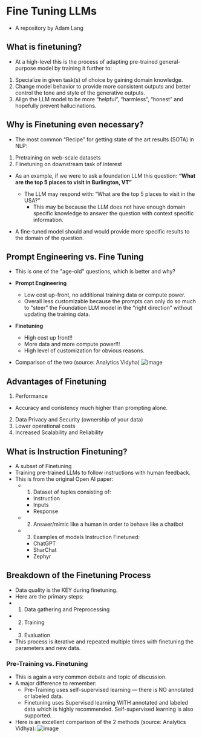 # Fine Tuning LLMs
* A repository by Adam Lang

## What is finetuning? 
* At a high-level this is the process of adapting pre-trained general-purpose model by training it further to:
1. Specialize in given task(s) of choice by gaining domain knowledge.
2. Change model behavior to provide more consistent outputs and better control the tone and style of the generative outputs.
3. Align the LLM model to be more “helpful”, “harmless”, “honest” and hopefully prevent hallucinations. 


## Why is Finetuning even necessary?
* The most common “Recipe” for getting state of the art results (SOTA) in NLP:
1. Pretraining on web-scale datasets
2. Fiinetuning on downstream task of interest

* As an example, if we were to ask a foundation LLM this question: **“What are the top 5 places to visit in Burlington, VT”**
  * The LLM may respond with: “What are the top 5 places to visit in the USA?”
      * This may be because the LLM does not have enough domain specific knowledge to answer the question with context specific information.

* A fine-tuned model should and would provide more specific results to the domain of the question.


## Prompt Engineering vs. Fine Tuning
* This is one of the "age-old" questions, which is better and why?

* **Prompt Engineering**
  * Low cost up-front, no additional training data or compute power.
  * Overall less customizable because the prompts can only do so much to “steer” the Foundation LLM model in the “right direction” without updating the training data. 


* **Finetuning**
  * High cost up front!!
  * More data and more compute power!!!
  * High level of customization for obvious reasons.
 
* Comparison of the two (source: Analytics Vidyha)
![image](https://github.com/user-attachments/assets/d6136343-9d75-48f6-998e-cf3e859394a4)


## Advantages of Finetuning
1. Performance 
  * Accuracy and conistency much higher than prompting alone.
2. Data Privacy and Security (ownership of your data)
3. Lower operational costs
4. Increased Scalability and Reliability

## What is Instruction Finetuning?
* A subset of  ﻿Finetuning
* Training pre-trained LLMs to follow instructions with human feedback.
* This is from the original Open AI paper:
  * 1) Dataset of tuples consisting of: 
    * Instruction
    * Inputs
    * Response
  * 2) Answer/mimic like a human in order to behave like a chatbot
  * 3) Examples of models Instruction Finetuned:
    * ChatGPT
    * SharChat
    * Zephyr


## Breakdown of the Finetuning Process
* Data quality is the KEY during finetuning.
* Here are the primary steps:
 * 1) Data gathering and Preprocessing
 * 2) Training
 * 3) Evaluation
* This process is iterative and repeated multiple times with finetuning the parameters and new data.


### Pre-Training vs. Finetuning
* This is again a very common debate and topic of discussion.
* A major difference to remember:
   * Pre-Training uses self-supervised learning — there is NO annotated or labeled data. 
   * Finetuning uses Supervised learning WITH annotated and labeled data which is highly recommended. 
Self-supervised learning is also supported.
* Here is an excellent comparison of the 2 methods (source: Analytics Vidhya):
![image](https://github.com/user-attachments/assets/7279f696-7013-4f1a-a54e-8be0d434b648)




